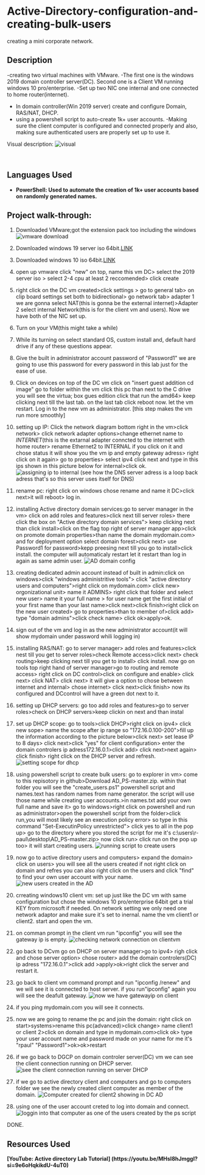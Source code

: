 # Active-Directory-configuration-and-creating-bulk-users

creating a mini corporate network.


<h2>Description</h2>

-creating two virtual machines with VMware.
-The first one is the windows 2019 domain controller server(DC). Second one is a Client VM running windows 10 pro/enterprise.
-Set up two NIC one internal and one connected to home router(internet).
- In domain controller(Win 2019 server) create and configure Domain, RAS/NAT, DHCP.
- using a powershell script to auto-create 1k+ user accounts. 
-Making sure the client computer is configured and connected properly and  also, making sure authenticated users are properly set up to use it.

Visual description:
![visual](https://github.com/Rpau1/Active-Directory-configuration-and-users/assets/147562929/b67919b3-33a1-4817-a3a9-333e546b3757)



<br />


<h2>Languages Used</h2>

- <b>PowerShell: Used to automate the creation of 1k+ user accounts based on randomly generated names.</b> 

<h2>Project walk-through:</h2>

1) Downloaded VMware;got the extension pack too including the windows
![vmware download](https://github.com/Rpau1/Active-Directory-configuration-and-users/assets/147562929/fc0a2fb9-8767-4a87-bb24-3c011a60594b)

2) Downloaded windows 19 server iso 64bit.[LINK](https://www.microsoft.com/en-us/evalcenter/download-windows-server-2019)
3) Downloaded windows 10 iso 64bit.[LINK](https://www.microsoft.com/en-us/software-download/windows10)

4) open up vmware click "new" on top, name this vm DC> select the 2019 server iso > select 2-4 cpu at least 2 reccomended> click create
5) right click on the DC vm created>click settings > go to general tab> on clip board settings set both to bidirectional> go network tab> adapter 1 we are gonna select NAT(this is gonna be the external internet)>Adapter 2 select internal Network(this is for the client vm and users). Now we have both of the NIC set up.
6) Turn on your VM(this might take a while)
7) While its turning on select standard OS, custom install and, default hard drive if any of these questions appear.
8) Give the built in administrator account password of "Password1" we are going to use this password for every password in this lab just for the ease of use.
9) Click on devices on top of the DC vm click on "insert guest addition cd image" go to folder within the vm click this pc than next to the C drive you will see the virtua; box gues edition click that run the amd64> keep clicking next till the last tab. on the last tab click reboot now. let the vm restart. Log in to the new vm as administrator. [this step makes the vm run more smoothly]
10) setting up IP: Click the network diagram bottom right in the vm>click network> click network adapter options>change ethernet name to _INTERNET_(this is the extarnal adapter conncted to the internet with home router> rename Ethernet2 to INTERNAL if you click on it and chose status it will show you the vm ip and empty gateway adress> right click on it again> go to properties> select ipv4 click next and type in this ips shown in this picture below for internal>click ok.
    ![assigning ip to internal](https://github.com/Rpau1/Rpau1/assets/147562929/572f6179-caf7-4e88-bd1f-2b648a757c28)
(see how the DNS server adress is a loop back adress that's so this server uses itself for DNS) 

12) rename pc: right click on windows chose rename and name it DC>click next>it will reboot> log in.
13) installing Active directory domain services:go to server manager in the vm> click on add roles and features>click next till server roles> there click the box on "Active directory domain services"> keep clicking next than click install>click on the flag top right of server manager app>click on promote domain properties>than name the domain mydomain.com> and for deployment option select domain forest>click next> use Password1 for password>kepp preesing next till you go to install>click install. the computer will automaticaly restart let it restart than log in again as same admin user.
     ![AD domain config](https://github.com/Rpau1/Rpau1/assets/147562929/026e8a47-0097-4830-8c98-8e1f8afa4be8)


14) creating dedicated admin account instead of built in admin:click on windows>click "windows administritive tools"> click "active directory users and computers">right click on mydomain.com> click new> orgonizational unit> name it ADMINS> right click that folder and select new user> name it your full name > for user name get the first initial of your first name than your last name>click next>click finish>right click on the new user created> go to properties>than to member of>click add> type "domain admins">click check name> click ok>apply>ok.
15) sign out of the vm and log in as the new administrator account(it will show mydomain under password whili logging in)
16) installing RAS/NAT: go to server manager> add roles and features>click nest till you get to server roles>check Remote access>click next> check routing>keep clicking next till you get to install> click install. now go on tools top right hand of server manager>go to routing and remote access> right click on DC control>click on configure and enable> click next> click NAT> click next> it will give a option to chose between internet and internal> chose internet> click next>click finish> now its configured and DCcontrol will have a green dot next to it.
17) setting up DHCP servers: go too add roles and features>go to server roles>check on DHCP servers>keep clickin on next and than instal
18) set up DHCP scope: go to tools>click DHCP>right click on ipv4> click new sope> name the scope after ip range so "172.16.0.100-200">fill up the information according to the picture below>click next> set lease IP to 8 days> click next>click "yes" for client configuration> enter the domain controlers ip adress172.16.0.1>click add> click next>next again> click finish> right click on the DHCP server and refresh.
    ![setting scope for dhcp](https://github.com/Rpau1/Rpau1/assets/147562929/06b6a6fd-e1cc-4546-93ab-348b4cbe52bc)

19) using powershell script to create bulk users: go to explorer in vm> come to this repisotory in github>Download AD_PS-master.zip. within that folder you will see the "create_users.ps1" powershell script and names.text has random names from name generator. the script will use those name while creating user accounts.>in names.txt add your own full name and save it> go to windows>right click on powershell and run as administrator>open the powershell script from the folder>click run,you will most likely see an execution policy error> so type in this command "Set-ExecutinPolicy unrestricted"> click yes to all in the pop up> go to the directory where you stored the script for me it's c:\users\r-paul\desktop\AD_PS-master.zip> now click run> click run on the pop up too> it will start creating users.
    ![running script to create users](https://github.com/Rpau1/Rpau1/assets/147562929/9502da61-0b5b-493a-97e4-417edb28994e)


20) now go to active directory users and computers> expand the domain> click on users> you will see all the users created if not right click on domain and refres you can also right click on the users and click "find" to find your own user account with your name.
    ![new users created in the AD](https://github.com/Rpau1/Rpau1/assets/147562929/ab761835-7cc8-4265-a168-726fb07c1cd8)


21) crreating windows10 client vm: set up just like the DC vm with same configuration but chose the windows 10 pro/enterprise 64bit get a trial KEY from microsoft if needed. On network setting we only need one network adaptor and make sure it's set to inernal. name the vm client1 or client2. start and open the vm.

22) on comman prompt in the client vm run "ipconfig" you will see the gateway ip is empty.
    ![checking network connection on clientvm](https://github.com/Rpau1/Rpau1/assets/147562929/41b325f1-2cf5-471c-8f13-f14d4da540f9)

23) go back to DCvm go on DHCP on server manager>go to ipv4> righ click and chose server option> chose router> add the domain controlers(DC) ip adress "172.16.0.1">click add >apply>ok>right click the server and restart it.
24) go back to client vm command prompt and run "ipconfig /renew" and we will see it is connected to host server. if you run"ipconfig" again you will see the deafult gateway.
    ![now we have gatewayip on client](https://github.com/Rpau1/Rpau1/assets/147562929/4e1eefca-01fe-400f-b98b-dcb2c2639446)

25) if you ping mydomain.com you will see it connects.
26) now we are going to rename the pc and join the domain: right click on start>systems>rename this pc(advanced)>click change> name client1 or client 2>click on domain and type in mydomain.com>click ok> type your user account name and password made on your name for me it's "rpaul" "Password1">ok>ok>restart

27) if we go back to DGCP on domain controler server(DC) vm we can see the client connection running on DHCP server.
    ![see the client connection running on server DHCP](https://github.com/Rpau1/Rpau1/assets/147562929/d099c0c4-7cac-42f0-acf3-63ac2acdaa34)


28) if we go to active directory client and computers and go to computers folder we see the newly created client computer as member of the domain.
    ![Computer created for client2 showing in DC AD](https://github.com/Rpau1/Rpau1/assets/147562929/29267a5a-3eba-4329-a2d5-d16e291b8e9d)
29) using one of the user account creted to log into domain and connect.
       ![loggin into that computer as one of the users created by the ps script](https://github.com/Rpau1/Rpau1/assets/147562929/19f4575c-a203-4c40-9ce9-614bd872ba08)



DONE. 




    
   

    
   

   


<h2> Resources Used </h2>
<b>[YouTube: Active directory Lab Tutorial] (https://youtu.be/MHsI8hJmggI?si=9e6oHqkikdU-4uT0)</b>

<b></b> 
